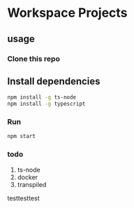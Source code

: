 # Workspace Projects

## usage

### Clone this repo

## Install dependencies
```bash
npm install -g ts-node
npm install -g typescript
```

### Run





```bash
npm start
```



### todo

1) ts-node
2) docker
3) transpiled


testtesttest